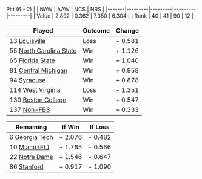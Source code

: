 Pitt (6 - 2)
|       |   NAW   |   AAW   |   NCS   |   NRS   |
|-------|---------|---------|---------|---------|
| Value |   2.892 |   0.362 |   7.350 |   6.304 |
| Rank  |      40 |      41 |      90 |      12 |

| Played                    | Outcome    |  Change  |
|---------------------------|------------|----------|
|  13 [Louisville            ](Louisville.md)| Loss       | -  0.581 |
|  55 [North Carolina State  ](NorthCarolinaState.md)| Win        | +  1.126 |
|  65 [Florida State         ](FloridaState.md)| Win        | +  1.040 |
|  81 [Central Michigan      ](CentralMichigan.md)| Win        | +  0.958 |
|  94 [Syracuse              ](Syracuse.md)| Win        | +  0.878 |
| 114 [West Virginia         ](WestVirginia.md)| Loss       | -  1.351 |
| 130 [Boston College        ](BostonCollege.md)| Win        | +  0.547 |
| 137 [Non-FBS               ](NonFBS.md)| Win        | +  0.333 |

| Remaining                 |  If Win  |  If Loss |
|---------------------------|----------|----------|
|   6 [Georgia Tech          ](GeorgiaTech.md)| +  2.076 | -  0.482 |
|  10 [Miami (FL)            ](MiamiFL.md)| +  1.765 | -  0.566 |
|  22 [Notre Dame            ](NotreDame.md)| +  1.546 | -  0.647 |
|  86 [Stanford              ](Stanford.md)| +  0.917 | -  1.090 |


